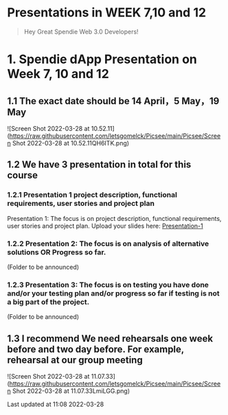 # Presentations in WEEK 7,10 and 12

> Hey Great Spendie Web 3.0 Developers! 





# 1. Spendie dApp Presentation on Week 7, 10 and 12

## 1.1 The exact date should be 14 April，5 May，19 May

![Screen Shot 2022-03-28 at 10.52.11](https://raw.githubusercontent.com/letsgomelck/Picsee/main/Picsee/Screen Shot 2022-03-28 at 10.52.11QH6ITK.png)



## 1.2 We have 3 presentation in total for this course

### 1.2.1 Presentation 1  project description, functional requirements, user stories and project plan

Presentation 1: The focus is on project description, functional requirements, user stories and project plan.  Upload your slides here: [Presentation-1](https://rmiteduau-my.sharepoint.com/:f:/g/personal/vic_ciesielski_rmit_edu_au/EtIpCFIbtUBKoyDusjSsHJEBwG5Ct_Nq6VTYq12KcZUMcQ?e=YKOe07)



### 1.2.2 Presentation 2: The focus is on analysis of alternative solutions OR Progress so far. 

(Folder to be announced)



### 1.2.3 Presentation 3: The focus is on testing you have done and/or your testing plan and/or progress so far if testing is not a big part of the project. 

(Folder to be announced)

## 1.3 I recommend We need rehearsals one week before and two day before. For example, rehearsal at our group meeting



![Screen Shot 2022-03-28 at 11.07.33](https://raw.githubusercontent.com/letsgomelck/Picsee/main/Picsee/Screen Shot 2022-03-28 at 11.07.33LmiLGG.png)





Last updated at 11:08 2022-03-28
